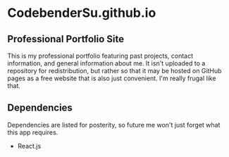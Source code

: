 # CodebenderSu.github.io

## Professional Portfolio Site
This is my professional portfolio featuring past projects, contact information, and general information about me. It isn't uploaded to a repository for redistribution, but rather so that it may be hosted on GitHub pages as a free website that is also just convenient. I'm really frugal like that.

## Dependencies
Dependencies are listed for posterity, so future me won't just forget what this app requires.

* React.js 
